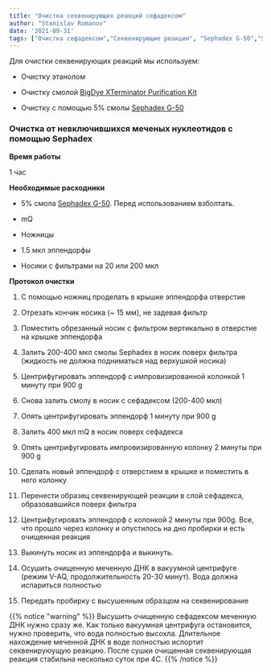 ```yaml
---
title: "Очистка секвенирующих реакций сефадексом"
author: "Stanislav Romanov"
date: '2021-09-31'
tags: ["Очистка сефадексом","Секвенирующие реакции", "Sephadex G-50","Sephadex"]
---
```


Для очистки секвенирующих реакций мы используем:

-   Очистку этанолом

-   Очистку смолой [BigDye XTerminator Purification Kit](https://www.tcd.ie/medicine/psychiatry/assets/doc/BDx-Protocol-Summary.pdf)

-   Очистку с помощью 5% смолы [Sephadex G-50](/labreagents/sephadex)

### **Очистка от невключившихся меченых нуклеотидов с помощью Sephadex**

**Время работы**

1 час

**Необходимые расходники**

-   5% смола [Sephadex G-50](/labreagents/sephadex). Перед использованием взболтать.

-   mQ

-   Ножницы

-   1.5 мкл эппендорфы

-   Носики с фильтрами на 20 или 200 мкл

**Протокол очистки**

1.  С помощью ножниц проделать в крышке эппендорфа отверстие

2.  Отрезать кончик носика (\~ 15 мм), не задевая фильтр

3.  Поместить обрезанный носик с фильтром вертикально в отверстие на крышке эппендорфа

4.  Залить 200-400 мкл смолы Sephadex в носик поверх фильтра (жидкость не должна подниматься над верхушкой носика)

5.  Центрифугировать эппендорф с импровизированной колонкой 1 минуту при 900 g

6.  Снова залить смолу в носик с сефадексом (200-400 мкл)

7.  Опять центрифугировать эппендорф 1 минуту при 900 g

8.  Залить 400 мкл mQ в носик поверх сефадекса

9.  Опять центрифугировать импровизированную колонку 2 минуты при 900 g

10. Сделать новый эппендорф с отверстием в крышке и поместить в него колонку

11. Перенести образец секвенирующей реакции в слой сефадекса, образовавшийся поверх фильтра

12. Центрифугировать эппендорф с колонкой 2 минуты при 900g. Все, что прошло через колонку и опустилось на дно пробирки и есть очищенная реакция

13. Выкинуть носик из эппендорфа и выкинуть.

14. Осушить очищенную меченную ДНК в вакуумной центрифуге (режим V-AQ, продолжительность 20-30 минут). Вода должна испариться полностью

15. Передать пробирку с высушенным образцом на секвенирование

{{% notice "warning" %}}
Высушить очищенную сефадексом меченную ДНК нужно сразу же. Как только вакуумная центрифуга остановится, нужно проверить, что вода полностью высохла. Длительное нахождение меченной ДНК в воде полностью испортит секвенируюущую реакцию. После сушки очищенная секвенирующая реакция стабильна несколько суток при 4С.
{{% /notice %}}
